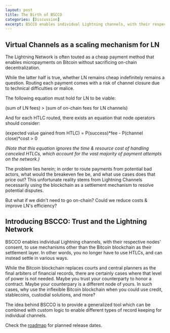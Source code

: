 ```yaml
---
layout: post
title: The Birth of BSCCO
categories: [Discussion]
excerpt: BSCCO enables individual Lightning channels, with their respective nodes' consent, to use mechanisms other than the Bitcoin blockchain as their settlement layer.
---
```


## Virtual Channels as a scaling mechanism for LN

The Lightning Network is often touted as a cheap payment method that enables micropayments on Bitcoin
without sacrificing on-chain decentralization.

While the latter half is true, whether LN remains cheap indefinitely remains a question.
Routing each payment comes with a risk of channel closure due to technical difficulties or malice.

The following equation must hold for LN to be viable:

(sum of LN fees) > (sum of on-chain fees for LN channels)

And for each HTLC routed, there exists an equation that node operators should consider:

(expected value gained from HTLC) = P(success)\*fee - P(channel close)\*cost > 0

*(Note that this equation ignores the time & resource cost of handling canceled HTLCs,
which account for the vast majority of payment attempts on the network.)*

The problem lies herein; in order to route payments from potential bad actors, what would
the breakeven fee be, and what use cases does that price out? This unfortunate reality stems
from Lightning Channels necessarily using the blockchain as a settlement mechanism to
resolve potential disputes. 

But what if we didn't need to go on-chain? Could we reduce costs & improve LN's efficiency?

## Introducing BSCCO: Trust and the Lightning Network

BSCCO enables individual Lightning channels, with their respective nodes' consent, to use
mechanisms other than the Bitcoin blockchain as their settlement layer. In other words,
you no longer have to use HTLCs, and can instead settle in various ways.

While the Bitcoin blockchain replaces courts and central planners as the final arbiters of
financial records, there are certainly cases where that level of power is not needed.
Maybe you trust your counterparty to honor a contract. Maybe your counterpary is a different
node of yours. In such cases, why use the inflexible Bitcoin blockchain when you could use
credit, stablecoins, custodial solutions, and more?

The idea behind BSCCO is to provide a generalized tool which can be combined with custom
logic to enable different types of record keeping for individual channels.

Check the [roadmap](https://bscco.xyz/roadmap) for planned release dates.